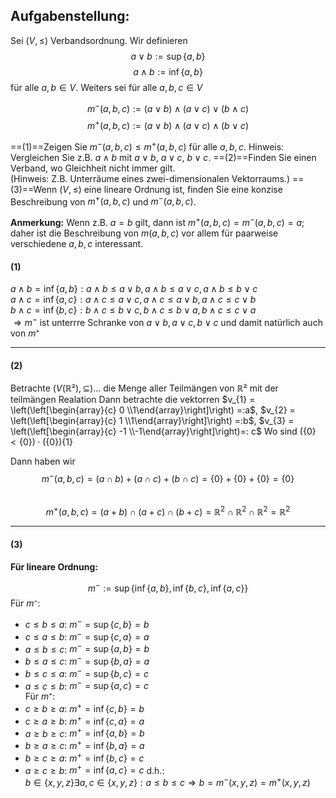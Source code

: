 ## Aufgabenstellung:

 Sei $(V, \leq)$ Verbandsordnung. Wir definieren 
 $$a \lor b := \sup\{a,b\}$$$$a \land b := \inf\{a,b\}$$ für alle $a, b \in V$. Weiters sei für alle $a, b, c \in V$

$$ m^-(a, b, c) := (a \lor b) \land (a \lor c) \lor (b \land c) $$
$$ m^+(a, b, c) := (a \lor b) \land (a \lor c) \land (b \lor c) $$

==(1)==Zeigen Sie $m^-(a, b, c) \leq m^+(a, b, c)$ für alle $a, b, c$. Hinweis: Vergleichen Sie z.B. $a \land b$ mit $a \lor b$, $a \lor c$, $b \lor c$. ==(2)==Finden Sie einen Verband, wo Gleichheit nicht immer gilt.  
(Hinweis: Z.B. Unterräume eines zwei-dimensionalen Vektorraums.) ==(3)==Wenn $(V, \leq)$ eine lineare Ordnung ist, finden Sie eine konzise Beschreibung von $m^+(a, b, c)$ und $m^-(a, b, c)$.

**Anmerkung:** Wenn z.B. $a = b$ gilt, dann ist $m^+(a, b, c) = m^-(a, b, c) = a$; daher ist die Beschreibung von $m(a, b, c)$ vor allem für paarweise verschiedene $a, b, c$ interessant.

#### (1)
$a \land b = \inf \{a, b\} : a \land b \leq a \vee b, a \land b \leq a \vee c, a \land b \leq b \vee c$   
$a \land c = \inf \{a, c\} : a \land c \leq a \vee c, a \land c \leq a \vee b, a \land c \leq c \vee b$   
$b \land c = \inf \{b, c\} : b \land c \leq b \vee c, b \land c \leq b \vee a, b \land c \leq c \vee a$   
$\Rightarrow m^-$ ist unterrre Schranke von $a \vee b, a \vee c, b \vee c$ und damit natürlich auch von $m⁺$

---

#### (2)
Betrachte $(V(\mathbb{R²}),\subseteq) \dots$ die Menge aller Teilmängen von $\mathbb{R}²$ mit der teilmängen Realation 
Dann betrachte die vektorren $v_{1} = \left(\left[\begin{array}{c} 0 \\1\end{array}\right]\right) =:a$, $v_{2} = \left(\left[\begin{array}{c} 1 \\1\end{array}\right]\right) =:b$, $v_{3} = \left(\left[\begin{array}{c} -1 \\-1\end{array}\right]\right)=: c$
Wo sind $\left(\{0\} < \{0\}\right) \cdot \left(\{0\}\right) \{1\}$  

Dann haben wir
$$ m^-(a,b,c) = (a \cap b) + (a \cap c) + (b \cap c) = \{0\} + \{0\} + \{0\} = \{0\} $$  
$$ m^+(a,b,c) = (a + b) \cap (a + c) \cap (b + c) = \mathbb{R}^2 \cap \mathbb{R}^2 \cap \mathbb{R}^2 = \mathbb{R}^2 $$  

---

#### (3)
**Für lineare Ordnung:**  

$$ m^- := \sup \{\inf \{a, b\}, \inf \{b, c\}, \inf \{a, c\}\} $$  Für $m⁻:$
- $c \leq b \leq a$: $m^- = \sup \{c, b\} = b$  
- $c \leq a \leq b$: $m^- = \sup \{c, a\} = a$  
- $a \leq b \leq c$: $m^- = \sup \{a, b\} = b$  
- $b \leq a \leq c$: $m^- = \sup \{b, a\} = a$  
- $b \leq c \leq a$: $m^- = \sup \{b, c\} = c$  
- $a \leq c \leq b$: $m^- = \sup \{a, c\} = c$  
Für $m⁺:$
 - $c \geq b \geq a$: $m^+ = \inf \{c, b\} = b$  
- $c \geq a \geq b$: $m^+ = \inf \{c, a\} = a$  
- $a \geq b \geq c$: $m^+ = \inf \{a, b\} = b$  
- $b \geq a \geq c$: $m^+ = \inf \{b, a\} = a$  
- $b \geq c \geq a$: $m^+ = \inf \{b, c\} = c$  
- $a \geq c \geq b$: $m^+ = \inf \{a, c\} = c$ 
d.h.:  
$b \in \{x, y, z\} \exists a , c \in \{x, y, z\}:a \leq b \leq c \Rightarrow b = m^-(x, y, z) = m^+(x, y, z)$
